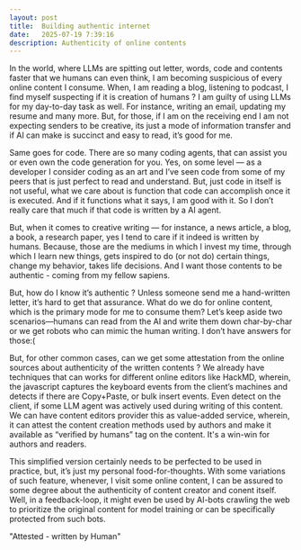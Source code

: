 ```yaml
---
layout: post
title:  Building authentic internet
date:   2025-07-19 7:39:16
description: Authenticity of online contents
---
```


In the world, where LLMs are spitting out letter, words, code and contents faster that we humans can even think, I am becoming suspicious of every online content I consume. When, I am reading a blog, listening to podcast, I find myself suspecting if it is creation of humans ? I am guilty of using LLMs for my day-to-day task as well. For instance, writing an email, updating my resume and many more. But, for those, if I am on the receiving end I am not expecting senders to be creative, its just a mode of information transfer and if AI can make is succinct and easy to read, it’s good for me. 

Same goes for code. There are so many coding agents, that can assist you or even own the code generation for you. Yes, on some level — as a developer I consider coding as an art and I’ve seen code from some of my peers that is just perfect to read and understand. But, just code in itself is not useful, what we care about is function that code can accomplish once it is executed. And if it functions what it says, I am good with it. So I don’t really care that much if that code is written by a AI agent. 

But, when it comes to creative writing — for instance, a news article, a blog, a book, a research paper, yes I tend to care if it indeed is written by humans. Because, those are the mediums in which I invest my time, through which I learn new things, gets inspired to do (or not do) certain things, change my behavior, takes life decisions. And I want those contents to be authentic - coming from my fellow sapiens. 

But, how do I know it’s authentic ? Unless someone send me a hand-written letter, it’s hard to get that assurance. What do we do for online content, which is the primary mode for me to consume them? Let’s keep aside two scenarios—humans can read from the AI and write them down char-by-char or we get robots who can mimic the human writing. I don’t have answers for those:(

But, for other common cases, can we get some attestation from the online sources about authenticity of the written contents ? We already have techniques that can works for different online editors like HackMD, wherein, the javascript captures the keyboard events from the client’s machines and detects if there are Copy+Paste, or bulk insert events. Even detect on the client, if some LLM agent was actively used during writing of this content. We can have content editors provider this as value-added service, wherein, it can attest the content creation methods used by authors and make it available as “verified by humans” tag on the content. It's a win-win for authors and readers. 

This simplified version certainly needs to be perfected to be used in practice, but, it’s just my personal food-for-thoughts. With some variations of such feature, whenever, I visit some online content, I can be assured to some degree about the authenticity of content creator and conent itself. Well, in a  feedback-loop, it might even be used by AI-bots crawling the web to prioritize the original content for model training or can be specifically protected from such bots. 

"Attested - written by Human"